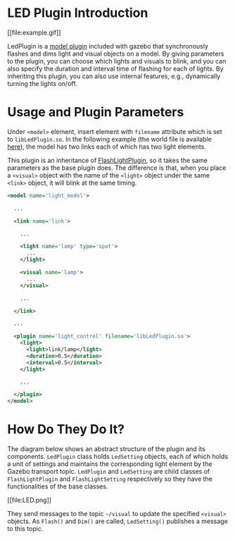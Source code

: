 # LED Plugin Introduction

[[file:example.gif]]

LedPlugin is a [model plugin](/tutorials?tut=plugins_model&cat=write_plugin) included with gazebo that synchronously flashes and dims light and visual objects on a model. By giving parameters to the plugin, you can choose which lights and visuals to blink, and you can also specify the duration and interval time of flashing for each of lights. By inheriting this plugin, you can also use internal features, e.g., dynamically turning the lights on/off.

# Usage and Plugin Parameters
Under `<model>` element, insert <plugin> element with `filename` attribute which is set to `libLedPlugin.so`. In the following example (the world file is available [here](https://bitbucket.org/osrf/gazebo/raw/gazebo9/worlds/led_plugin_demo.world)), the model has two links each of which has two light elements.

This plugin is an inheritance of [FlashLightPlugin](/tutorials?tut=flashlight_plugin&cat=plugins), so it takes the same parameters as the base plugin does. The difference is that, when you place a `<visual>` object with the name of the `<light>` object under the same `<link>` object, it will blink at the same timing.

```XML
<model name='light_model'>

  ...

  <link name='link'>

    ...

    <light name='lamp' type='spot'>
      ...
    </light>

    <visual name='lamp'>
      ...
    </visual>

    ...

  </link>

  ...

  <plugin name='light_control' filename='libLedPlugin.so'>
    <light>
      <light>link/lamp</light>
      <duration>0.5</duration>
      <interval>0.5</interval>
    </light>

    ...

  </plugin>
</model>
```

# How Do They Do It?
The diagram below shows an abstract structure of the plugin and its components.
`LedPlugin` class holds `LedSetting` objects, each of which holds a unit of settings and maintains the corresponding light element by the Gazebo transport topic. `LedPlugin` and `LedSetting` are child classes of `FlashLightPlugin` and `FlashLightSetting` respectively so they have the functionalities of the base classes.

[[file:LED.png]]

They send messages to the topic `~/visual` to update the specified `<visual>` objects. As `Flash()` and `Dim()` are called, `LedSetting()` publishes a message to this topic.
